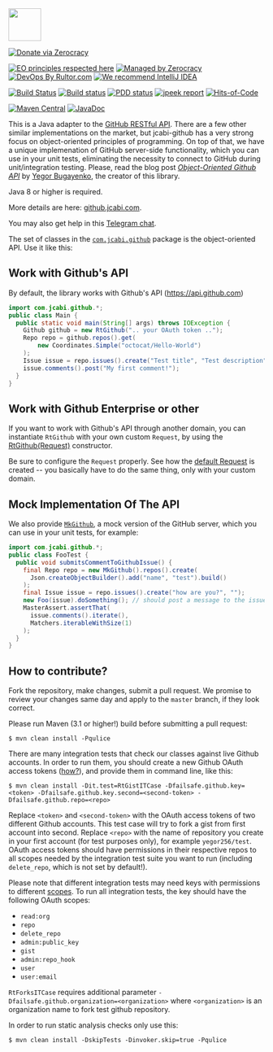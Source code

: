 <img src="http://img.jcabi.com/logo-square.png" width="64px" height="64px" />

[![Donate via Zerocracy](https://www.0crat.com/contrib-badge/C9R53K5JA.svg)](https://www.0crat.com/contrib/C9R53K5JA)

[![EO principles respected here](https://www.elegantobjects.org/badge.svg)](https://www.elegantobjects.org)
[![Managed by Zerocracy](https://www.0crat.com/badge/C3RUBL5H9.svg)](https://www.0crat.com/p/C3RUBL5H9)
[![DevOps By Rultor.com](http://www.rultor.com/b/jcabi/jcabi-github)](http://www.rultor.com/p/jcabi/jcabi-github)
[![We recommend IntelliJ IDEA](https://www.elegantobjects.org/intellij-idea.svg)](https://www.jetbrains.com/idea/)

[![Build Status](https://travis-ci.org/jcabi/jcabi-github.svg?branch=master)](https://travis-ci.org/jcabi/jcabi-github)
[![Build status](https://ci.appveyor.com/api/projects/status/rdhq60kvt75ic3cv/branch/master?svg=true)](https://ci.appveyor.com/project/yegor256/jcabi-github/branch/master)
[![PDD status](http://www.0pdd.com/svg?name=jcabi/jcabi-github)](http://www.0pdd.com/p?name=jcabi/jcabi-github)
[![jpeek report](https://i.jpeek.org/com.jcabi/jcabi-github/badge.svg)](https://i.jpeek.org/com.jcabi/jcabi-github/)
[![Hits-of-Code](https://hitsofcode.com/github/jcabi/jcabi-github)](https://hitsofcode.com/view/github/jcabi/jcabi-github)

[![Maven Central](https://maven-badges.herokuapp.com/maven-central/com.jcabi/jcabi-github/badge.svg)](https://maven-badges.herokuapp.com/maven-central/com.jcabi/jcabi-github)
[![JavaDoc](https://img.shields.io/badge/javadoc-html-blue.svg)](http://www.javadoc.io/doc/com.jcabi/jcabi-github)

This is a Java adapter to the [GitHub RESTful API](https://developer.github.com/v3/).
There are a few other similar implementations on the market, but jcabi-github has a very strong
focus on object-oriented principles of programming. On top of that,
we have a unique implemenation of GitHub server-side functionality,
which you can use in your unit tests, eliminating the necessity to connect
to GitHub during unit/integration testing.
Please, read the blog post
[_Object-Oriented Github API_](http://www.yegor256.com/2014/05/14/object-oriented-github-java-sdk.html)
by [Yegor Bugayenko](https://www.yegor256.com), the creator of this library.

Java 8 or higher is required.

More details are here: [github.jcabi.com](http://github.jcabi.com/).

You may also get help in this [Telegram chat](https://t.me/elegantobjects).

The set of classes in the
[`com.jcabi.github`](https://static.javadoc.io/com.jcabi/jcabi-github/1.0/com/jcabi/github/package-frame.html)
package is the object-oriented API. Use it like this:

## Work with Github's API

By default, the library works with Github's API (https://api.github.com)

```java
import com.jcabi.github.*;
public class Main {
  public static void main(String[] args) throws IOException {
    Github github = new RtGithub(".. your OAuth token ..");
    Repo repo = github.repos().get(
        new Coordinates.Simple("octocat/Hello-World")
    );
    Issue issue = repo.issues().create("Test title", "Test description");
    issue.comments().post("My first comment!");
  }
}
```

## Work with Github Enterprise or other

If you want to work with Github's API through another domain, you can instantiate ``RtGithub`` with your own custom ``Request``, by using the [RtGithub(Request)](https://github.com/jcabi/jcabi-github/blob/master/src/main/java/com/jcabi/github/RtGithub.java#L147) constructor. 

Be sure to configure the ``Request`` properly. See how the [default Request](https://github.com/jcabi/jcabi-github/blob/master/src/main/java/com/jcabi/github/RtGithub.java#L82) is created -- you basically have to do the same thing, only with your custom domain.

## Mock Implementation Of The API

We also provide [`MkGithub`](https://static.javadoc.io/com.jcabi/jcabi-github/1.0/com/jcabi/github/mock/MkGithub.html),
a mock version of the GitHub server, which
you can use in your unit tests, for example:

```java
import com.jcabi.github.*;
public class FooTest {
  public void submitsCommentToGithubIssue() {
    final Repo repo = new MkGithub().repos().create(
      Json.createObjectBuilder().add("name", "test").build()
    );
    final Issue issue = repo.issues().create("how are you?", "");
    new Foo(issue).doSomething(); // should post a message to the issue
    MasterAssert.assertThat(
      issue.comments().iterate(),
      Matchers.iterableWithSize(1)
    );
  }
}
```

## How to contribute?

Fork the repository, make changes, submit a pull request.
We promise to review your changes same day and apply to
the `master` branch, if they look correct.

Please run Maven (3.1 or higher!) build before submitting a pull request:

```
$ mvn clean install -Pqulice
```

There are many integration tests that check our classes against
live Github accounts. In order to run them, you should create
a new Github OAuth access tokens
([how?](https://help.github.com/articles/creating-an-access-token-for-command-line-use)),
and provide them in command line, like this:

```
$ mvn clean install -Dit.test=RtGistITCase -Dfailsafe.github.key=<token> -Dfailsafe.github.key.second=<second-token> -Dfailsafe.github.repo=<repo>
```

Replace `<token>` and `<second-token>` with the OAuth access tokens of two different Github
accounts. This test case will try to fork a gist from first account into second. Replace
`<repo>` with the name of repository you create in your first account (for test purposes
only), for example `yegor256/test`. OAuth access tokens should have permissions in their
respective repos to all scopes needed by the integration test suite you want to run
(including `delete_repo`, which is not set by default!).

Please note that different integration tests may need keys with permissions to different
[scopes](https://developer.github.com/v3/oauth/#scopes). To run all integration tests, the key should
have the following OAuth scopes:

  - `read:org`
  - `repo`
  - `delete_repo`
  - `admin:public_key`
  - `gist`
  - `admin:repo_hook`
  - `user`
  - `user:email`

`RtForksITCase` requires additional parameter `-Dfailsafe.github.organization=<organization>`
where `<organization>` is an organization name to fork test github repository.

In order to run static analysis checks only use this:

```
$ mvn clean install -DskipTests -Dinvoker.skip=true -Pqulice
```

